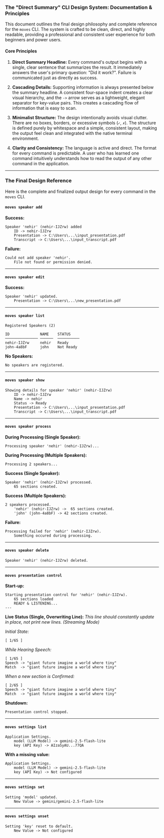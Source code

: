 ### **The "Direct Summary" CLI Design System: Documentation & Principles**

This document outlines the final design philosophy and complete reference for the `moves` CLI. The system is crafted to be clean, direct, and highly readable, providing a professional and consistent user experience for both beginners and power users.

#### **Core Principles**

1.  **Direct Summary Headline:** Every command's output begins with a single, clear sentence that summarizes the result. It immediately answers the user's primary question: "Did it work?". Failure is communicated just as directly as success.

2.  **Cascading Details:** Supporting information is always presented below the summary headline. A consistent four-space indent creates a clear visual hierarchy, and the `->` arrow serves as a lightweight, elegant separator for key-value pairs. This creates a cascading flow of information that is easy to scan.

3.  **Minimalist Structure:** The design intentionally avoids visual clutter. There are no boxes, borders, or excessive symbols (`✓`, `✗`). The structure is defined purely by whitespace and a simple, consistent layout, making the output feel clean and integrated with the native terminal environment.

4.  **Clarity and Consistency:** The language is active and direct. The format for every command is predictable. A user who has learned one command intuitively understands how to read the output of any other command in the application.

---

### **The Final Design Reference**

Here is the complete and finalized output design for every command in the `moves` CLI.

#### **`moves speaker add`**

**Success:**

```
Speaker 'nehir' (nehir-IJZrw) added
    ID -> nehir-IJZrw
    Presentation -> C:\Users\...\input_presentation.pdf
    Transcript -> C:\Users\...\input_transcript.pdf
```

**Failure:**

```
Could not add speaker 'nehir'.
    File not found or permission denied.
```

---

#### **`moves speaker edit`**

**Success:**

```
Speaker 'nehir' updated.
    Presentation -> C:\Users\...\new_presentation.pdf
```

---

#### **`moves speaker list`**

```
Registered Speakers (2)

ID              NAME    STATUS
─────────────── ──────  ──────────
nehir-IJZrw     nehir   Ready
john-4a8bF      john    Not Ready
```

**No Speakers:**

```
No speakers are registered.
```

---

#### **`moves speaker show`**

```
Showing details for speaker 'nehir' (nehir-IJZrw)
    ID -> nehir-IJZrw
    Name -> nehir
    Status -> Ready
    Presentation -> C:\Users\...\input_presentation.pdf
    Transcript -> C:\Users\...\input_transcript.pdf
```

---

#### **`moves speaker process`**

**During Processing (Single Speaker):**

```
Processing speaker 'nehir' (nehir-IJZrw)...
```

**During Processing (Multiple Speakers):**

```
Processing 2 speakers...
```

**Success (Single Speaker):**

```
Speaker 'nehir' (nehir-IJZrw) processed.
    65 sections created.
```

**Success (Multiple Speakers):**

```
2 speakers processed.
    'nehir' (nehir-IJZrw) ->  65 sections created.
    'john' (john-4a8bF) -> 42 sections created.
```

**Failure:**

```
Processing failed for 'nehir' (nehir-IJZrw).
    Something occured during processing.
```

---

#### **`moves speaker delete`**

```
Speaker 'nehir' (nehir-IJZrw) deleted.
```

---

#### **`moves presentation control`**

**Start-up:**

```
Starting presentation control for 'nehir' (nehir-IJZrw).
    65 sections loaded
    READY & LISTENING...
---
```

**Live Status (Single, Overwriting Line):**
_This line should constantly update in place, not print new lines. (Streaming Mode)_

_Initial State:_

```
[ 1/65 ]
```

_While Hearing Speech:_

```
[ 1/65 ]
Speech -> "giant future imagine a world where tiny"
Match  -> "giant future imagine a world where tiny"
```

_When a new section is Confirmed:_

```
[ 2/65 ]
Speech -> "giant future imagine a world where tiny"
Match  -> "giant future imagine a world where tiny"

```

**Shutdown:**

```
Presentation control stopped.
```

---

#### **`moves settings list`**

```
Application Settings.
    model (LLM Model) -> gemini-2.5-flash-lite
    key (API Key) -> AIzaSyAU...77QA
```

**With a missing value:**

```
Application Settings.
    model (LLM Model) -> gemini-2.5-flash-lite
    key (API Key) -> Not configured
```

---

#### **`moves settings set`**

```
Setting 'model' updated.
    New Value -> gemini/gemini-2.5-flash-lite
```

---

#### **`moves settings unset`**

```
Setting 'key' reset to default.
    New Value -> Not configured
```
